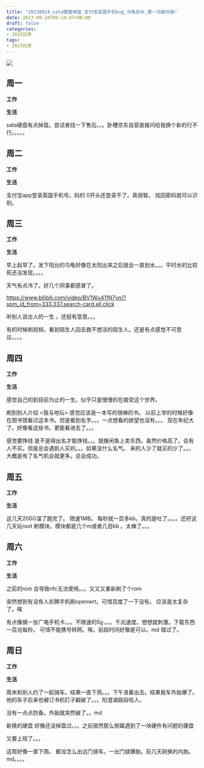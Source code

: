 ```yaml
---
title: "20230924_sata硬盘掉盘_支付宝英国手机bug_乌龟划水_第一次破外胎"
date: 2023-09-18T00:14:47+08:00
draft: false
categories:
- 2023日常
tags:
- 2023日常
---
```


![](https://raw.githubusercontent.com/nianyisi/20220717/main/2023/09/IMG_20230924_150757.jpg)


## 周一

**工作**



**生活**

sata硬盘有点掉盘。尝试者找一下售后。。。卧槽京东自营直接问给我换个新的行不行。。。。。

## 周二

**工作**



**生活**

支付宝app登录英国手机号。妈的 0开头还登录不了。真弱智。  找回密码就可以识别。



## 周三


**工作**



**生活**

早上起早了。发下阳台的乌龟好像在太阳出来之后就会一直划水。。。平时水的比较死还没发现。。。。

天气有点冷了。好几个同事都感冒了。

https://www.bilibili.com/video/BV1Wu411N7yn/?spm_id_from=333.337.search-card.all.click

听别人说古人的一生 。还挺有意思。。。

有的时候刷视频。看到陌生人回去救不想活的陌生人。还是有点感觉不可思议。。。。



## 周四


**工作**



**生活**

感觉自己的到目前为止的一生。似乎只是慢慢的在接受这个世界。

刷到别人介绍 <我与地坛> 感觉应该是一本写的很棒的书。 以前上学的时候好像在图书馆看过这本书。但是看到名字。。。一点想看的欲望也没有。。。 现在年纪大了。好像看这些书。更能看进去了。。。

感觉要挣钱 是不是得出名才能挣钱。。。就像闲鱼上卖东西。虽然价格高了。会有人不买。但是总会遇到人买的。。。如果没什么名气。 来的人少了就买的少了。。。大概是有了名气机会就更多。总会成功。



## 周五


**工作**



**生活**

这几天200G溜了跑完了。  限速1MB。 每秒就一百多kb。真的是吐了。。。。还好这几天玩root 刷模块。模块都是几个m或者几百kb 。太棒了。。。



## 周六


**工作**



**生活**

之前的rom 会导致nfc无法使用。。。又又又重新刷了个rom

突然想到有没有人折腾手机刷openwrt。可惜百度了一下没有。 应该是太复杂了。唉

有点像搞一张广电手机卡。。。不限速的5g 。。。千兆速度。想想就刺激。下载东西一百兆每秒。 可惜不能携号转网。唉。前段时间好像是可以。md 错过了。

## 周日


**工作**



**生活**

周末和别人约了一起骑车。结果一直下雨。。。下午准备出去。结果我车外胎爆了。他的车子后来也被订书机钉子戳破了。。。阳澄湖路段哈人。

没有一点点防备。外胎就突然破了。。md 

新换的硬盘 好像还没掉盘过。。。之前居然那么倒霉遇到了一块硬件有问题的硬盘

又要上班了。。。

这周好像一直下雨。 都没怎么出远门骑车。一出门就爆胎。前几天刚换的内胎。md。。。。

